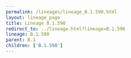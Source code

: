 ```yaml
---
permalink: /lineages/lineage_B.1.590.html
layout: lineage_page
title: Lineage B.1.590
redirect_to: ../lineage.html?lineage=B.1.590
lineage: B.1.590
parent: B.1
children: ['B.1.590']
---
```

